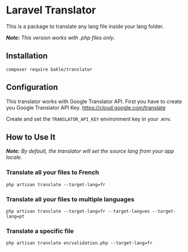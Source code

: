 # Laravel Translator
This is a package to translate any lang file inside your lang folder.

***Note:*** *This version works with .php files only*.

## Installation

`composer require bakle/translator`

## Configuration

This translator works with Google Translator API. First you have to create you Google Translator API Key. https://cloud.google.com/translate

Create and set the `TRANSLATOR_API_KEY` environment key in your .env.


## How to Use It

***Note:*** *By default, the translator will set the source lang from your app locale.*

### Translate all your files to French ###

`php artisan translate --target-lang=fr`

### Translate all your files to multiple languages ###

`php artisan translate --target-lang=fr --target-lang=es --target-lang=pt`


### Translate a specific file ####

`php artisan translate en/validation.php --target-lang=fr`
